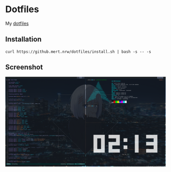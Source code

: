 # Dotfiles
My [dotfiles](group_vars/all)

## Installation
```
curl https://github.mert.nrw/dotfiles/install.sh | bash -s -- -s
```

## Screenshot
![screenshot](screenshot.png)
